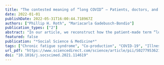 ```yaml
---
title: "The contested meaning of “long COVID” – Patients, doctors, and the politics of subjective evidence"
date: 2022-01-01
publishDate: 2022-05-31T16:00:44.718967Z
authors: ["Phillip H. Roth", "Mariacarla Gadebusch-Bondio"]
publication_types: ["2"]
abstract: "In our article, we reconstruct how the patient-made term “long COVID” was able to become a widely accepted concept in public discourses. While the condition was initially invisible to the public eye, we show how the mobilization of subjective evidence online, i.e., the dissemination of reports on the different experiences of lasting symptoms, was able to transform the condition into a crucial feature of the coronavirus pandemic. We explore how stakeholders used the term “long COVID” in online media and in other channels to create their illness and group identity, but also to demarcate the personal experience and experiential knowledge of long COVID from that of other sources. Our exploratory study addresses two questions. Firstly, how the mobilization of subjective evidence leads to the recognition of long COVID and the development of treatment interventions in medicine; and secondly, what distinguishes these developments from other examples of subjective evidence mobilization. We argue that the long COVID movement was able to fill crucial knowledge gaps in the pandemic discourses, making long COVID a legitimate concern of official measures to counter the pandemic. By first showing how illness experiences were gathered that defied official classifications of COVID-19, we show how patients made the “long COVID” term. Then we compare the clinical and social identity of long COVID to that of chronic fatigue syndrome (ME/CFS), before we examine the social and epistemic processes at work in the digital and medial discourses that have transformed how the pandemic is perceived through the lens of long COVID. Building on this, we finally demonstrate how the alignment of medical professionals as patients with the movement has challenged the normative role of clinical evidence, leading to new forms of medical action to tackle the pandemic."
featured: false
publication: "*Social Science & Medicine*"
tags: ["Chronic fatigue syndrome", "Co-production", "COVID-19", "Illness experience", "Patient knowledge", "Social media", "Social movements", "Subjective evidence"]
url_pdf: "https://www.sciencedirect.com/science/article/pii/S0277953621009515"
doi: "10.1016/j.socscimed.2021.114619"
---
```


